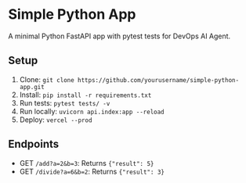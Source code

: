 # Simple Python App
A minimal Python FastAPI app with pytest tests for DevOps AI Agent.

## Setup
1. Clone: `git clone https://github.com/yourusername/simple-python-app.git`
2. Install: `pip install -r requirements.txt`
3. Run tests: `pytest tests/ -v`
4. Run locally: `uvicorn api.index:app --reload`
5. Deploy: `vercel --prod`

## Endpoints
- GET `/add?a=2&b=3`: Returns `{"result": 5}`
- GET `/divide?a=6&b=2`: Returns `{"result": 3}`
